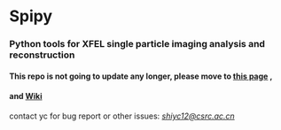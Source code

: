 # Spipy

### Python tools for XFEL single particle imaging analysis and reconstruction

#### This repo is not going to update any longer, please move to [this page](https://github.com/LiuLab-CSRC/spipy/) ,

#### and [Wiki](https://github.com/LiuLab-CSRC/spipy/wiki)

contact yc for bug report or other issues: *shiyc12@csrc.ac.cn*
